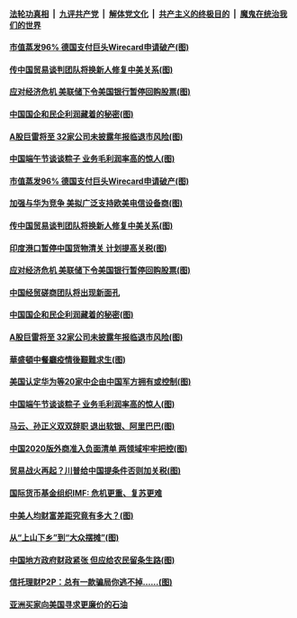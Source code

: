 ####  [法轮功真相](../../../../basic/blob/master/README.md?t=06270202) &nbsp;|&nbsp; [九评共产党](../../../../9ping.md/blob/master/README.md?t=06270202) &nbsp;|&nbsp; [解体党文化](../../../../jtdwh.md/blob/master/README.md?t=06270202)  &nbsp;|&nbsp; [共产主义的终极目的](../../../../gczydzjmd.md/blob/master/README.md?t=06270202) &nbsp;|&nbsp; [魔鬼在统治我们的世界](../../../../mgztzwmdsj.md/blob/master/README.md?t=06270202) 

#### [市值蒸发96% 德国支付巨头Wirecard申请破产(图)](../pages/p5/937805.md?t=06270202) 

#### [传中国贸易谈判团队将换新人修复中美关系(图)](../pages/p5/937793.md?t=06270202) 

#### [应对经济危机 美联储下令美国银行暂停回购股票(图)](../pages/p5/937760.md?t=06270202) 

#### [中国国企和民企利润藏着的秘密(图)](../pages/p5/937711.md?t=06270202) 

#### [A股巨雷将至 32家公司未披露年报临退市风险(图)](../pages/p5/937727.md?t=06270202) 

#### [中国端午节谈谈粽子 业务毛利润率高的惊人(图)](../pages/p5/937695.md?t=06270202) 

#### [市值蒸发96% 德国支付巨头Wirecard申请破产(图)](../pages/p5/937805.md?t=06270202) 

#### [加强与华为竞争 美拟广泛支持欧美电信设备商(图)](../pages/p5/937802.md?t=06270202) 

#### [传中国贸易谈判团队将换新人修复中美关系(图)](../pages/p5/937793.md?t=06270202) 

#### [印度港口暂停中国货物清关 计划提高关税(图)](../pages/p5/937779.md?t=06270202) 

#### [应对经济危机 美联储下令美国银行暂停回购股票(图)](../pages/p5/937760.md?t=06270202) 

#### [中国经贸磋商团队将出现新面孔](../pages/p5/937736.md?t=06270202) 

#### [中国国企和民企利润藏着的秘密(图)](../pages/p5/937711.md?t=06270202) 

#### [A股巨雷将至 32家公司未披露年报临退市风险(图)](../pages/p5/937727.md?t=06270202) 

#### [華盛頓中餐廳疫情後艱難求生(图)](../pages/p5/937726.md?t=06270202) 

#### [美国认定华为等20家中企由中国军方拥有或控制(图)](../pages/p5/937724.md?t=06270202) 

#### [中国端午节谈谈粽子 业务毛利润率高的惊人(图)](../pages/p5/937695.md?t=06270202) 

#### [马云、孙正义双双辞职 退出软银、阿里巴巴(图)](../pages/p5/937690.md?t=06270202) 

#### [中国2020版外商准入负面清单 两领域牢牢把控(图)](../pages/p5/937687.md?t=06270202) 

#### [贸易战火再起？川普给中国提条件否则加关税(图)](../pages/p5/937682.md?t=06270202) 

#### [国际货币基金组织IMF: 危机更重、复苏更难](../pages/p5/937676.md?t=06270202) 

#### [中美人均财富差距究竟有多大？(图)](../pages/p5/937633.md?t=06270202) 

#### [从“上山下乡”到“大众摆摊”(图)](../pages/p5/937620.md?t=06270202) 

#### [中国地方政府财政紧张 但应给农民留条生路(图)](../pages/p5/937593.md?t=06270202) 

#### [信托理财P2P：总有一款骗局你逃不掉……(图)](../pages/p5/937618.md?t=06270202) 

#### [亚洲买家向美国寻求更廉价的石油](../pages/p5/937608.md?t=06270202) 

